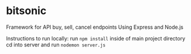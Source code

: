 # bitsonic
Framework for API buy, sell, cancel endpoints
Using Express and Node.js

Instructions to run locally:
run `npm install` inside of main project directory
cd into server and run `nodemon server.js`
